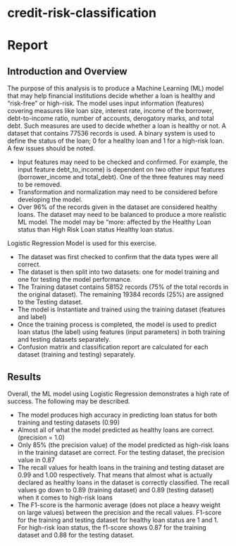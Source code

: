 # credit-risk-classification

# **Report**

## **Introduction and Overview**
The purpose of this analysis is to produce a Machine Learning (ML) model that may help financial institutions decide whether a loan is healthy and “risk-free” or high-risk. The model uses input information (features) covering measures like loan size, interest rate, income of the borrower, debt-to-income ratio, number of accounts, derogatory marks, and total debt. Such measures are used to decide whether a loan is healthy or not. A dataset that contains 77536 records is used. A binary system is used to define the status of the loan; 0 for a healthy loan and 1 for a high-risk loan.
A few issues should be noted.
-	Input features may need to be checked and confirmed. For example, the input feature debt_to_income) is dependent on two other input features (borrower_income and total_debt). One of the three features may need to be removed.
-	Transformation and normalization may need to be considered before developing the model.
-	Over 96% of the records given in the dataset are considered healthy loans. The dataset may need to be balanced to produce a more realistic ML model. The model may be “more: affected by the Healthy Loan status than High Risk Loan status Healthy loan status.

Logistic Regression Model is used for this exercise. 
-	The dataset was first checked to confirm that the data types were all correct. 
-	The dataset is then split into two datasets: one for model training and one for testing the model performance. 
-	The Training dataset contains 58152 records (75% of the total records in the original dataset). The remaining 19384 records (25%) are assigned to the Testing dataset.
-	The model is Instantiate and trained using the training dataset (features and label)
-	Once the training process is completed, the model is used to predict loan status (the label) using features (input parameters) in both training and testing datasets separately.
-	Confusion matrix and classification report are calculated for each dataset (training and testing) separately.

## **Results**

Overall, the ML model using Logistic Regression demonstrates a high rate of success. The following may be described.
-	The model produces high accuracy in predicting loan status for both training and testing datasets (0.99)
-	Almost all of what the model predicted as healthy loans are correct. (precision = 1.0)
-	Only 85% (the precision value) of the model predicted as high-risk loans in the training dataset are correct. For the testing dataset, the precision value in 0.87
-	The recall values for health loans in the training and testing dataset are 0.99 and 1.00 respectively. That means that almost what is actually declared as healthy loans in the dataset is correctly classified. The recall values go down to 0.89 (training dataset) and 0.89 (testing dataset) when it comes to high-risk loans
-	The F1-score is the harmonic average (does not place a heavy weight on large values) between the precision and the recall values. F1-score for the training and testing dataset for healthy loan status are 1 and 1. For high-risk loan status, the f1-score shows 0.87 for the training dataset and 0.88 for the testing dataset.
